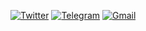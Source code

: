[![Twitter](https://badgen.net/badge/icon/twitter?icon=twitter&label)](https://twitter.com/sahashansira)
[![Telegram](https://badgen.net/badge/icon/telegram?icon=telegram&label)](https://t.me/sahashansira)
[![Gmail](https://badgen.net/badge/icon/gmail?icon=gmail&label)](https://mail.google.com/sahashansira@gmail.com)
